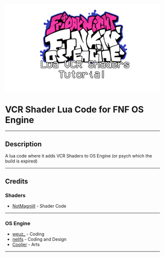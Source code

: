 ![SHADER LOGO SHIT](LuaShaderTutOSEngineLogo.png)
# VCR Shader Lua Code for FNF OS Engine
- - -
## Description
A lua code where it adds VCR Shaders to OS Engine (or psych which the build is expired)
- - -
## Credits
### Shaders
* [NotMagniill](https://twitter.com/magniill) - Shader Code
- - -
### OS Engine
* [weuz_](https://github.com/notweuz) - Coding
* [nelifs](https://github.com/nelifs) - Coding and Design
* [Cooljer](https://github.com/cooljer) - Arts
- - -
